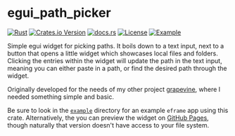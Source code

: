 # egui_path_picker

[![Rust](https://github.com/TCA166/egui_path_picker/actions/workflows/rust.yml/badge.svg)](https://github.com/TCA166/egui_path_picker/actions/workflows/rust.yml)
[![Crates.io Version](https://img.shields.io/crates/v/egui_path_picker)](https://crates.io/crates/egui_path_picker)
[![docs.rs](https://img.shields.io/docsrs/egui_path_picker)](https://docs.rs/egui_path_picker)
[![License](https://img.shields.io/crates/l/egui_path_picker)](LICENSE)
[![Example](https://img.shields.io/badge/GitHub_Pages-Example-fuchsia)](https://tca166.github.io/egui_path_picker/)

Simple egui widget for picking paths.
It boils down to a text input, next to a button that opens a little widget
which showcases local files and folders. Clicking the entries within the
widget will update the path in the text input, meaning you can either
paste in a path, or find the desired path through the widget.

Originally developed for the needs of my other project
[grapevine](https://github.com/TCA166/grapevine), where I needed
something simple and basic.

Be sure to look in the [`example`](./example) directory for an example
`eframe` app using this crate. Alternatively, the you can preview the widget
on [GitHub Pages](https://tca166.github.io/egui_path_picker/), though naturally
that version doesn't have access to your file system.
